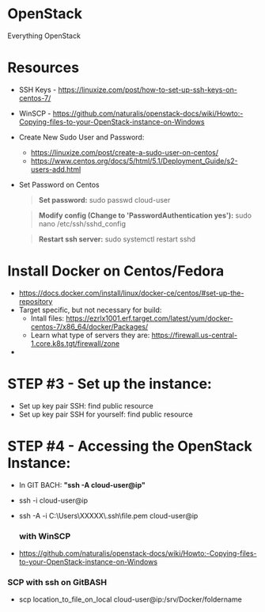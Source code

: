 # OpenStack
Everything OpenStack

# Resources
  - SSH Keys - https://linuxize.com/post/how-to-set-up-ssh-keys-on-centos-7/
  - WinSCP - https://github.com/naturalis/openstack-docs/wiki/Howto:-Copying-files-to-your-OpenStack-instance-on-Windows
  
  - Create New Sudo User and Password:
    - https://linuxize.com/post/create-a-sudo-user-on-centos/
    - https://www.centos.org/docs/5/html/5.1/Deployment_Guide/s2-users-add.html

  - Set Password on Centos
    > **Set password:** sudo passwd cloud-user

    > **Modify config (Change to 'PasswordAuthentication yes'):** sudo nano /etc/ssh/sshd_config

    > **Restart ssh server:** sudo systemctl restart sshd

# Install Docker on Centos/Fedora      
  - https://docs.docker.com/install/linux/docker-ce/centos/#set-up-the-repository
  - Target specific, but not necessary for build:
    - Intall files: https://ezrlx1001.erf.target.com/latest/yum/docker-centos-7/x86_64/docker/Packages/
    - Learn what type of servers they are: https://firewall.us-central-1.core.k8s.tgt/firewall/zone
  - 

# STEP #3 - Set up the instance:
- Set up key pair SSH:  find public resource
- Set up key pair SSH for yourself: find public resource

# STEP #4 - Accessing the OpenStack Instance:
  - In GIT BACH: **"ssh -A cloud-user@ip"**
  - ssh -i <your pem file> cloud-user@ip
  - ssh -A -i C:\\Users\\XXXXX\\.ssh\\file.pem cloud-user@ip
  
    ### with WinSCP
  - https://github.com/naturalis/openstack-docs/wiki/Howto:-Copying-files-to-your-OpenStack-instance-on-Windows
  ### SCP with ssh on GitBASH
  - scp location_to_file_on_local cloud-user@ip:/srv/Docker/foldername
  
